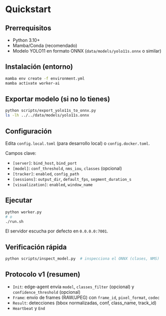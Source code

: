 # Quickstart

## Prerrequisitos
- Python 3.10+
- Mamba/Conda (recomendado)
- Modelo YOLO11 en formato ONNX (`data/models/yolo11s.onnx` o similar)

## Instalación (entorno)
```bash
mamba env create -f environment.yml
mamba activate worker-ai
```

## Exportar modelo (si no lo tienes)
```bash
python scripts/export_yolo11s_to_onnx.py
ls -lh ../../data/models/yolo11s.onnx
```

## Configuración
Edita `config.local.toml` (para desarrollo local) o `config.docker.toml`.

Campos clave:
- `[server]`: `bind_host`, `bind_port`
- `[model]`: `conf_threshold`, `nms_iou`, `classes` (opcional)
- `[tracker]`: `enabled`, `config_path`
- `[sessions]`: `output_dir`, `default_fps`, `segment_duration_s`
- `[visualization]`: `enabled`, `window_name`

## Ejecutar
```bash
python worker.py
# o
./run.sh
```

El servidor escucha por defecto en `0.0.0.0:7001`.

## Verificación rápida
```bash
python scripts/inspect_model.py  # inspecciona el ONNX (clases, NMS)
```

## Protocolo v1 (resumen)
- `Init`: edge-agent envía `model`, `classes_filter` (opcional) y `confidence_threshold` (opcional)
- `Frame`: envío de frames (RAW/JPEG) con `frame_id`, `pixel_format`, `codec`
- `Result`: detecciones (bbox normalizadas, conf, class_name, track_id)
- `Heartbeat` y `End`
